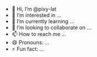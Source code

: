 - 👋 Hi, I’m @pixy-lat
- 👀 I’m interested in ...
- 🌱 I’m currently learning ...
- 💞️ I’m looking to collaborate on ...
- 📫 How to reach me ...
- 😄 Pronouns: ...
- ⚡ Fun fact: ...

<!---
pixy-lat/pixy-lat is a ✨ special ✨ repository because its `README.md` (this file) appears on your GitHub profile.
You can click the Preview link to take a look at your changes.
--->
